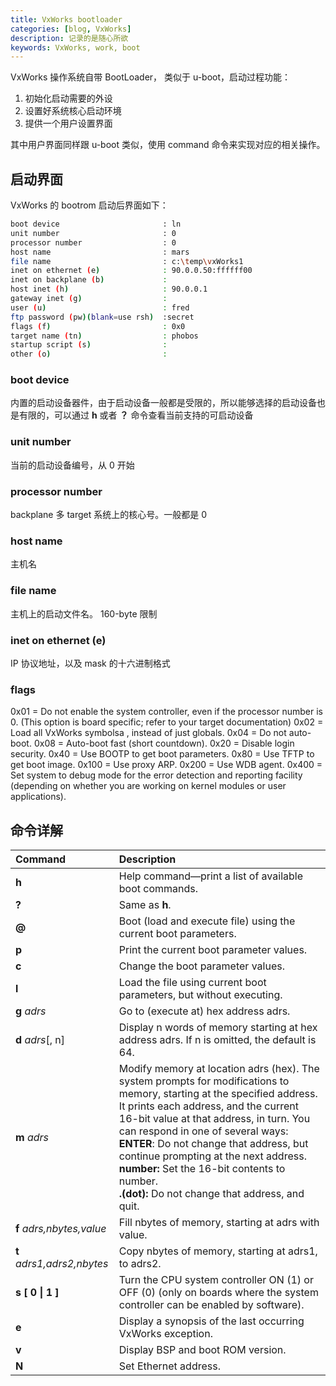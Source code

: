 ```yaml
---
title: VxWorks bootloader
categories: [blog, VxWorks]
description: 记录的是随心所欲
keywords: VxWorks, work, boot
---
```


VxWorks 操作系统自带 BootLoader， 类似于 u-boot，启动过程功能：

1. 初始化启动需要的外设
2. 设置好系统核心启动环境
3. 提供一个用户设置界面

其中用户界面同样跟 u-boot 类似，使用 command 命令来实现对应的相关操作。

## 启动界面 

VxWorks 的 bootrom 启动后界面如下：

```bash
boot device                       : ln
unit number                       : 0
processor number                  : 0
host name                         : mars
file name                         : c:\temp\vxWorks1
inet on ethernet (e)              : 90.0.0.50:ffffff00
inet on backplane (b)             :
host inet (h)                     : 90.0.0.1
gateway inet (g)                  :
user (u)                          : fred
ftp password (pw)(blank=use rsh)  :secret
flags (f)                         : 0x0
target name (tn)                  : phobos
startup script (s)                :
other (o)                         :
```

### boot device 

内置的启动设备器件，由于启动设备一般都是受限的，所以能够选择的启动设备也是有限的，可以通过 **h** 或者 **？** 命令查看当前支持的可启动设备

### unit number   

当前的启动设备编号，从 0 开始

### processor number  

backplane 多 target 系统上的核心号。一般都是 0 

### host name 

主机名

### file name 

主机上的启动文件名。 160-byte 限制

### inet on ethernet (e) 

IP 协议地址，以及 mask 的十六进制格式

### flags 

0x01 = Do not enable the system controller, even if the processor number is 0. (This option is board specific; refer to your target documentation)
0x02 = Load all VxWorks symbolsa , instead of just globals.
0x04 = Do not auto-boot.
0x08 = Auto-boot fast (short countdown).
0x20 = Disable login security.
0x40 = Use BOOTP to get boot parameters.
0x80 = Use TFTP to get boot image.
0x100 = Use proxy ARP.
0x200 = Use WDB agent.
0x400 = Set system to debug mode for the error detection and reporting
facility (depending on whether you are working on kernel modules
or user applications). 

## 命令详解 

| **Command**                 | **Description**                          |
| :-------------------------- | :--------------------------------------- |
| **h**                       | Help command—print a list of available boot commands. |
| **?**                       | Same as **h**.                           |
| **@**                       | Boot (load and execute file) using the current boot parameters. |
| **p**                       | Print the current boot parameter values. |
| **c**                       | Change the boot parameter values.        |
| **l**                       | Load the file using current boot parameters, but without executing. |
| **g**   *adrs*              | Go to (execute at) hex address adrs.     |
| **d**  *adrs*[, n]          | Display n words of memory starting at hex address adrs. If n is omitted, the default is 64. |
| **m**  *adrs*               | Modify memory at location adrs (hex). The system prompts for modifications to memory, starting at the specified address. It prints each address, and the current 16-bit value at that address, in turn. You can respond in one of several ways: <br> **ENTER**: Do not change that address, but continue prompting at the next address. <br> **number:** Set the 16-bit contents to number. <br> **.(dot):** Do not change that address, and quit. |
| **f** *adrs,nbytes,value*   | Fill nbytes of memory, starting at adrs with value. |
| **t**  *adrs1,adrs2,nbytes* | Copy nbytes of memory, starting at adrs1, to adrs2. |
| **s [ 0 \| 1 ]**            | Turn the CPU system controller ON (1) or OFF (0) (only on boards where the system controller can be enabled by software). |
| **e**                       | Display a synopsis of the last occurring VxWorks exception. |
| **v**                       | Display BSP and boot ROM version.        |
| **N**                       | Set Ethernet address.                    |

